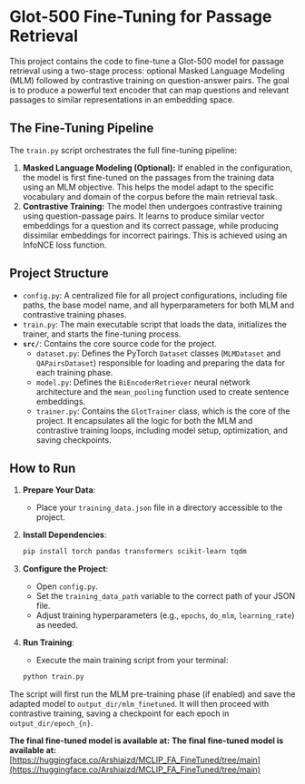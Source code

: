 # Glot-500 Fine-Tuning for Passage Retrieval

This project contains the code to fine-tune a Glot-500 model for passage retrieval using a two-stage process: optional Masked Language Modeling (MLM) followed by contrastive training on question-answer pairs. The goal is to produce a powerful text encoder that can map questions and relevant passages to similar representations in an embedding space.

## The Fine-Tuning Pipeline

The `train.py` script orchestrates the full fine-tuning pipeline:

1.  **Masked Language Modeling (Optional):** If enabled in the configuration, the model is first fine-tuned on the passages from the training data using an MLM objective. This helps the model adapt to the specific vocabulary and domain of the corpus before the main retrieval task.
2.  **Contrastive Training:** The model then undergoes contrastive training using question-passage pairs. It learns to produce similar vector embeddings for a question and its correct passage, while producing dissimilar embeddings for incorrect pairings. This is achieved using an InfoNCE loss function.

## Project Structure

-   `config.py`: A centralized file for all project configurations, including file paths, the base model name, and all hyperparameters for both MLM and contrastive training phases.
-   `train.py`: The main executable script that loads the data, initializes the trainer, and starts the fine-tuning process.
-   **`src/`**: Contains the core source code for the project.
    -   `dataset.py`: Defines the PyTorch `Dataset` classes (`MLMDataset` and `QAPairsDataset`) responsible for loading and preparing the data for each training phase.
    -   `model.py`: Defines the `BiEncoderRetriever` neural network architecture and the `mean_pooling` function used to create sentence embeddings.
    -   `trainer.py`: Contains the `GlotTrainer` class, which is the core of the project. It encapsulates all the logic for both the MLM and contrastive training loops, including model setup, optimization, and saving checkpoints.

## How to Run

1.  **Prepare Your Data**:
    -   Place your `training_data.json` file in a directory accessible to the project.

2.  **Install Dependencies**:
    ```bash
    pip install torch pandas transformers scikit-learn tqdm
    ```

3.  **Configure the Project**:
    -   Open `config.py`.
    -   Set the `training_data_path` variable to the correct path of your JSON file.
    -   Adjust training hyperparameters (e.g., `epochs`, `do_mlm`, `learning_rate`) as needed.

4.  **Run Training**:
    -   Execute the main training script from your terminal:
    ```bash
    python train.py
    ```


The script will first run the MLM pre-training phase (if enabled) and save the adapted model to `output_dir/mlm_finetuned`. It will then proceed with contrastive training, saving a checkpoint for each epoch in `output_dir/epoch_{n}`.


**The final fine-tuned model is available at:**
**The final fine-tuned model is available at:**
[https://huggingface.co/Arshiaizd/MCLIP_FA_FineTuned/tree/main](https://huggingface.co/Arshiaizd/MCLIP_FA_FineTuned/tree/main)


